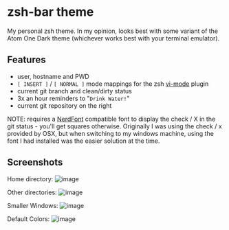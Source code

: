 # zsh-bar theme

My personal zsh theme.
In my opinion, looks best with some variant of the Atom One Dark theme (whichever works best with your terminal emulator).

## Features
- user, hostname and PWD
- `[ INSERT ]` / `[ NORMAL ]` mode mappings for the zsh [vi-mode](https://github.com/robbyrussell/oh-my-zsh/tree/master/plugins/vi-mode) plugin
- current git branch and clean/dirty status
- 3x an hour reminders to "`Drink Water!`"
- current git repository on the right

NOTE: requires a [NerdFont](https://nerdfonts.com/) compatible font to display the check / X in the git status - you'll get squares otherwise. Originally I was using the check / x provided by OSX, but when switching to my windows machine, using the font I had installed was the easier solution at the time.

## Screenshots

Home directory:
![image](https://user-images.githubusercontent.com/22773226/57203867-6f488a00-6f81-11e9-9dc7-4f7d63bbee00.png)

Other directories:
![image](https://user-images.githubusercontent.com/22773226/57203969-47a5f180-6f82-11e9-96f3-450b7658fb51.png)

Smaller Windows:
![image](https://user-images.githubusercontent.com/22773226/57204006-820f8e80-6f82-11e9-8f97-64601d87eb90.png)

Default Colors:
![image](https://user-images.githubusercontent.com/22773226/57204034-c8fd8400-6f82-11e9-9a69-9f36648e5998.png)
